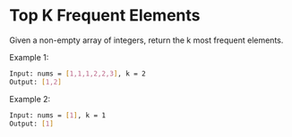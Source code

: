 # Top K Frequent Elements

Given a non-empty array of integers, return the k most frequent elements.

Example 1:

```bash
Input: nums = [1,1,1,2,2,3], k = 2
Output: [1,2]
```

Example 2:

```bash
Input: nums = [1], k = 1
Output: [1]
```